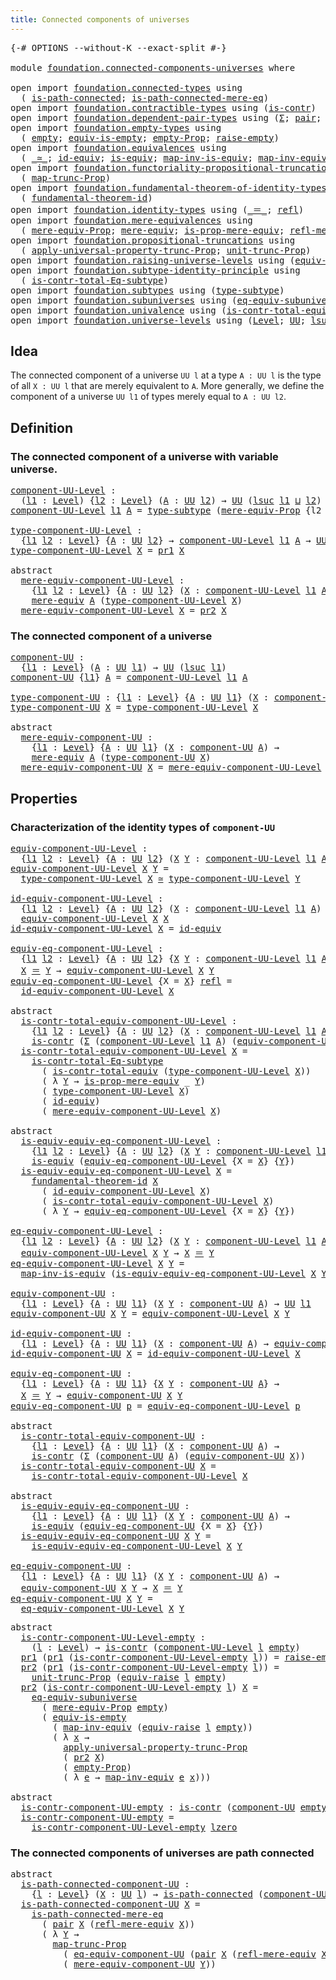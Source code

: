 ```yaml
---
title: Connected components of universes
---
```


<pre class="Agda"><a id="59" class="Symbol">{-#</a> <a id="63" class="Keyword">OPTIONS</a> <a id="71" class="Pragma">--without-K</a> <a id="83" class="Pragma">--exact-split</a> <a id="97" class="Symbol">#-}</a>

<a id="102" class="Keyword">module</a> <a id="109" href="foundation.connected-components-universes.html" class="Module">foundation.connected-components-universes</a> <a id="151" class="Keyword">where</a>

<a id="158" class="Keyword">open</a> <a id="163" class="Keyword">import</a> <a id="170" href="foundation.connected-types.html" class="Module">foundation.connected-types</a> <a id="197" class="Keyword">using</a>
  <a id="205" class="Symbol">(</a> <a id="207" href="foundation.connected-types.html#1697" class="Function">is-path-connected</a><a id="224" class="Symbol">;</a> <a id="226" href="foundation.connected-types.html#2303" class="Function">is-path-connected-mere-eq</a><a id="251" class="Symbol">)</a>
<a id="253" class="Keyword">open</a> <a id="258" class="Keyword">import</a> <a id="265" href="foundation.contractible-types.html" class="Module">foundation.contractible-types</a> <a id="295" class="Keyword">using</a> <a id="301" class="Symbol">(</a><a id="302" href="foundation-core.contractible-types.html#1006" class="Function">is-contr</a><a id="310" class="Symbol">)</a>
<a id="312" class="Keyword">open</a> <a id="317" class="Keyword">import</a> <a id="324" href="foundation.dependent-pair-types.html" class="Module">foundation.dependent-pair-types</a> <a id="356" class="Keyword">using</a> <a id="362" class="Symbol">(</a><a id="363" href="foundation-core.dependent-pair-types.html#515" class="Record">Σ</a><a id="364" class="Symbol">;</a> <a id="366" href="foundation-core.dependent-pair-types.html#588" class="InductiveConstructor">pair</a><a id="370" class="Symbol">;</a> <a id="372" href="foundation-core.dependent-pair-types.html#605" class="Field">pr1</a><a id="375" class="Symbol">;</a> <a id="377" href="foundation-core.dependent-pair-types.html#617" class="Field">pr2</a><a id="380" class="Symbol">)</a>
<a id="382" class="Keyword">open</a> <a id="387" class="Keyword">import</a> <a id="394" href="foundation.empty-types.html" class="Module">foundation.empty-types</a> <a id="417" class="Keyword">using</a>
  <a id="425" class="Symbol">(</a> <a id="427" href="foundation-core.empty-types.html#1057" class="Datatype">empty</a><a id="432" class="Symbol">;</a> <a id="434" href="foundation-core.empty-types.html#2113" class="Function">equiv-is-empty</a><a id="448" class="Symbol">;</a> <a id="450" href="foundation-core.empty-types.html#2427" class="Function">empty-Prop</a><a id="460" class="Symbol">;</a> <a id="462" href="foundation.empty-types.html#1462" class="Function">raise-empty</a><a id="473" class="Symbol">)</a>
<a id="475" class="Keyword">open</a> <a id="480" class="Keyword">import</a> <a id="487" href="foundation.equivalences.html" class="Module">foundation.equivalences</a> <a id="511" class="Keyword">using</a>
  <a id="519" class="Symbol">(</a> <a id="521" href="foundation-core.equivalences.html#1621" class="Function Operator">_≃_</a><a id="524" class="Symbol">;</a> <a id="526" href="foundation-core.equivalences.html#2494" class="Function">id-equiv</a><a id="534" class="Symbol">;</a> <a id="536" href="foundation-core.equivalences.html#1556" class="Function">is-equiv</a><a id="544" class="Symbol">;</a> <a id="546" href="foundation-core.equivalences.html#4187" class="Function">map-inv-is-equiv</a><a id="562" class="Symbol">;</a> <a id="564" href="foundation-core.equivalences.html#5036" class="Function">map-inv-equiv</a><a id="577" class="Symbol">)</a>
<a id="579" class="Keyword">open</a> <a id="584" class="Keyword">import</a> <a id="591" href="foundation.functoriality-propositional-truncation.html" class="Module">foundation.functoriality-propositional-truncation</a> <a id="641" class="Keyword">using</a>
  <a id="649" class="Symbol">(</a> <a id="651" href="foundation.functoriality-propositional-truncation.html#1456" class="Function">map-trunc-Prop</a><a id="665" class="Symbol">)</a>
<a id="667" class="Keyword">open</a> <a id="672" class="Keyword">import</a> <a id="679" href="foundation.fundamental-theorem-of-identity-types.html" class="Module">foundation.fundamental-theorem-of-identity-types</a> <a id="728" class="Keyword">using</a>
  <a id="736" class="Symbol">(</a> <a id="738" href="foundation-core.fundamental-theorem-of-identity-types.html#1904" class="Function">fundamental-theorem-id</a><a id="760" class="Symbol">)</a>
<a id="762" class="Keyword">open</a> <a id="767" class="Keyword">import</a> <a id="774" href="foundation.identity-types.html" class="Module">foundation.identity-types</a> <a id="800" class="Keyword">using</a> <a id="806" class="Symbol">(</a><a id="807" href="foundation-core.identity-types.html#1865" class="Function Operator">_＝_</a><a id="810" class="Symbol">;</a> <a id="812" href="foundation-core.identity-types.html#1820" class="InductiveConstructor">refl</a><a id="816" class="Symbol">)</a>
<a id="818" class="Keyword">open</a> <a id="823" class="Keyword">import</a> <a id="830" href="foundation.mere-equivalences.html" class="Module">foundation.mere-equivalences</a> <a id="859" class="Keyword">using</a>
  <a id="867" class="Symbol">(</a> <a id="869" href="foundation.mere-equivalences.html#1301" class="Function">mere-equiv-Prop</a><a id="884" class="Symbol">;</a> <a id="886" href="foundation.mere-equivalences.html#1415" class="Function">mere-equiv</a><a id="896" class="Symbol">;</a> <a id="898" href="foundation.mere-equivalences.html#1538" class="Function">is-prop-mere-equiv</a><a id="916" class="Symbol">;</a> <a id="918" href="foundation.mere-equivalences.html#1771" class="Function">refl-mere-equiv</a><a id="933" class="Symbol">)</a>
<a id="935" class="Keyword">open</a> <a id="940" class="Keyword">import</a> <a id="947" href="foundation.propositional-truncations.html" class="Module">foundation.propositional-truncations</a> <a id="984" class="Keyword">using</a>
  <a id="992" class="Symbol">(</a> <a id="994" href="foundation.propositional-truncations.html#5611" class="Function">apply-universal-property-trunc-Prop</a><a id="1029" class="Symbol">;</a> <a id="1031" href="foundation.propositional-truncations.html#2132" class="Function">unit-trunc-Prop</a><a id="1046" class="Symbol">)</a>
<a id="1048" class="Keyword">open</a> <a id="1053" class="Keyword">import</a> <a id="1060" href="foundation.raising-universe-levels.html" class="Module">foundation.raising-universe-levels</a> <a id="1095" class="Keyword">using</a> <a id="1101" class="Symbol">(</a><a id="1102" href="foundation.raising-universe-levels.html#1550" class="Function">equiv-raise</a><a id="1113" class="Symbol">)</a>
<a id="1115" class="Keyword">open</a> <a id="1120" class="Keyword">import</a> <a id="1127" href="foundation.subtype-identity-principle.html" class="Module">foundation.subtype-identity-principle</a> <a id="1165" class="Keyword">using</a>
  <a id="1173" class="Symbol">(</a> <a id="1175" href="foundation-core.subtype-identity-principle.html#1586" class="Function">is-contr-total-Eq-subtype</a><a id="1200" class="Symbol">)</a>
<a id="1202" class="Keyword">open</a> <a id="1207" class="Keyword">import</a> <a id="1214" href="foundation.subtypes.html" class="Module">foundation.subtypes</a> <a id="1234" class="Keyword">using</a> <a id="1240" class="Symbol">(</a><a id="1241" href="foundation-core.subtypes.html#2555" class="Function">type-subtype</a><a id="1253" class="Symbol">)</a>
<a id="1255" class="Keyword">open</a> <a id="1260" class="Keyword">import</a> <a id="1267" href="foundation.subuniverses.html" class="Module">foundation.subuniverses</a> <a id="1291" class="Keyword">using</a> <a id="1297" class="Symbol">(</a><a id="1298" href="foundation.subuniverses.html#3975" class="Function">eq-equiv-subuniverse</a><a id="1318" class="Symbol">)</a>
<a id="1320" class="Keyword">open</a> <a id="1325" class="Keyword">import</a> <a id="1332" href="foundation.univalence.html" class="Module">foundation.univalence</a> <a id="1354" class="Keyword">using</a> <a id="1360" class="Symbol">(</a><a id="1361" href="foundation-core.univalence.html#2403" class="Function">is-contr-total-equiv</a><a id="1381" class="Symbol">)</a>
<a id="1383" class="Keyword">open</a> <a id="1388" class="Keyword">import</a> <a id="1395" href="foundation.universe-levels.html" class="Module">foundation.universe-levels</a> <a id="1422" class="Keyword">using</a> <a id="1428" class="Symbol">(</a><a id="1429" href="Agda.Primitive.html#597" class="Postulate">Level</a><a id="1434" class="Symbol">;</a> <a id="1436" href="foundation-core.universe-levels.html#235" class="Primitive">UU</a><a id="1438" class="Symbol">;</a> <a id="1440" href="Agda.Primitive.html#780" class="Primitive">lsuc</a><a id="1444" class="Symbol">;</a> <a id="1446" href="Agda.Primitive.html#810" class="Primitive Operator">_⊔_</a><a id="1449" class="Symbol">;</a> <a id="1451" href="Agda.Primitive.html#764" class="Primitive">lzero</a><a id="1456" class="Symbol">)</a>
</pre>
## Idea

The connected component of a universe `UU l` at a type `A : UU l` is the type of all `X : UU l` that are merely equivalent to `A`. More generally, we define the component of a universe `UU l1` of types merely equal to `A : UU l2`.

## Definition

### The connected component of a universe with variable universe.

<pre class="Agda"><a id="component-UU-Level"></a><a id="1794" href="foundation.connected-components-universes.html#1794" class="Function">component-UU-Level</a> <a id="1813" class="Symbol">:</a>
  <a id="1817" class="Symbol">(</a><a id="1818" href="foundation.connected-components-universes.html#1818" class="Bound">l1</a> <a id="1821" class="Symbol">:</a> <a id="1823" href="Agda.Primitive.html#597" class="Postulate">Level</a><a id="1828" class="Symbol">)</a> <a id="1830" class="Symbol">{</a><a id="1831" href="foundation.connected-components-universes.html#1831" class="Bound">l2</a> <a id="1834" class="Symbol">:</a> <a id="1836" href="Agda.Primitive.html#597" class="Postulate">Level</a><a id="1841" class="Symbol">}</a> <a id="1843" class="Symbol">(</a><a id="1844" href="foundation.connected-components-universes.html#1844" class="Bound">A</a> <a id="1846" class="Symbol">:</a> <a id="1848" href="foundation-core.universe-levels.html#235" class="Primitive">UU</a> <a id="1851" href="foundation.connected-components-universes.html#1831" class="Bound">l2</a><a id="1853" class="Symbol">)</a> <a id="1855" class="Symbol">→</a> <a id="1857" href="foundation-core.universe-levels.html#235" class="Primitive">UU</a> <a id="1860" class="Symbol">(</a><a id="1861" href="Agda.Primitive.html#780" class="Primitive">lsuc</a> <a id="1866" href="foundation.connected-components-universes.html#1818" class="Bound">l1</a> <a id="1869" href="Agda.Primitive.html#810" class="Primitive Operator">⊔</a> <a id="1871" href="foundation.connected-components-universes.html#1831" class="Bound">l2</a><a id="1873" class="Symbol">)</a>
<a id="1875" href="foundation.connected-components-universes.html#1794" class="Function">component-UU-Level</a> <a id="1894" href="foundation.connected-components-universes.html#1894" class="Bound">l1</a> <a id="1897" href="foundation.connected-components-universes.html#1897" class="Bound">A</a> <a id="1899" class="Symbol">=</a> <a id="1901" href="foundation-core.subtypes.html#2555" class="Function">type-subtype</a> <a id="1914" class="Symbol">(</a><a id="1915" href="foundation.mere-equivalences.html#1301" class="Function">mere-equiv-Prop</a> <a id="1931" class="Symbol">{</a><a id="1932" class="Argument">l2</a> <a id="1935" class="Symbol">=</a> <a id="1937" href="foundation.connected-components-universes.html#1894" class="Bound">l1</a><a id="1939" class="Symbol">}</a> <a id="1941" href="foundation.connected-components-universes.html#1897" class="Bound">A</a><a id="1942" class="Symbol">)</a>

<a id="type-component-UU-Level"></a><a id="1945" href="foundation.connected-components-universes.html#1945" class="Function">type-component-UU-Level</a> <a id="1969" class="Symbol">:</a>
  <a id="1973" class="Symbol">{</a><a id="1974" href="foundation.connected-components-universes.html#1974" class="Bound">l1</a> <a id="1977" href="foundation.connected-components-universes.html#1977" class="Bound">l2</a> <a id="1980" class="Symbol">:</a> <a id="1982" href="Agda.Primitive.html#597" class="Postulate">Level</a><a id="1987" class="Symbol">}</a> <a id="1989" class="Symbol">{</a><a id="1990" href="foundation.connected-components-universes.html#1990" class="Bound">A</a> <a id="1992" class="Symbol">:</a> <a id="1994" href="foundation-core.universe-levels.html#235" class="Primitive">UU</a> <a id="1997" href="foundation.connected-components-universes.html#1977" class="Bound">l2</a><a id="1999" class="Symbol">}</a> <a id="2001" class="Symbol">→</a> <a id="2003" href="foundation.connected-components-universes.html#1794" class="Function">component-UU-Level</a> <a id="2022" href="foundation.connected-components-universes.html#1974" class="Bound">l1</a> <a id="2025" href="foundation.connected-components-universes.html#1990" class="Bound">A</a> <a id="2027" class="Symbol">→</a> <a id="2029" href="foundation-core.universe-levels.html#235" class="Primitive">UU</a> <a id="2032" href="foundation.connected-components-universes.html#1974" class="Bound">l1</a>
<a id="2035" href="foundation.connected-components-universes.html#1945" class="Function">type-component-UU-Level</a> <a id="2059" href="foundation.connected-components-universes.html#2059" class="Bound">X</a> <a id="2061" class="Symbol">=</a> <a id="2063" href="foundation-core.dependent-pair-types.html#605" class="Field">pr1</a> <a id="2067" href="foundation.connected-components-universes.html#2059" class="Bound">X</a>

<a id="2070" class="Keyword">abstract</a>
  <a id="mere-equiv-component-UU-Level"></a><a id="2081" href="foundation.connected-components-universes.html#2081" class="Function">mere-equiv-component-UU-Level</a> <a id="2111" class="Symbol">:</a>
    <a id="2117" class="Symbol">{</a><a id="2118" href="foundation.connected-components-universes.html#2118" class="Bound">l1</a> <a id="2121" href="foundation.connected-components-universes.html#2121" class="Bound">l2</a> <a id="2124" class="Symbol">:</a> <a id="2126" href="Agda.Primitive.html#597" class="Postulate">Level</a><a id="2131" class="Symbol">}</a> <a id="2133" class="Symbol">{</a><a id="2134" href="foundation.connected-components-universes.html#2134" class="Bound">A</a> <a id="2136" class="Symbol">:</a> <a id="2138" href="foundation-core.universe-levels.html#235" class="Primitive">UU</a> <a id="2141" href="foundation.connected-components-universes.html#2121" class="Bound">l2</a><a id="2143" class="Symbol">}</a> <a id="2145" class="Symbol">(</a><a id="2146" href="foundation.connected-components-universes.html#2146" class="Bound">X</a> <a id="2148" class="Symbol">:</a> <a id="2150" href="foundation.connected-components-universes.html#1794" class="Function">component-UU-Level</a> <a id="2169" href="foundation.connected-components-universes.html#2118" class="Bound">l1</a> <a id="2172" href="foundation.connected-components-universes.html#2134" class="Bound">A</a><a id="2173" class="Symbol">)</a> <a id="2175" class="Symbol">→</a>
    <a id="2181" href="foundation.mere-equivalences.html#1415" class="Function">mere-equiv</a> <a id="2192" href="foundation.connected-components-universes.html#2134" class="Bound">A</a> <a id="2194" class="Symbol">(</a><a id="2195" href="foundation.connected-components-universes.html#1945" class="Function">type-component-UU-Level</a> <a id="2219" href="foundation.connected-components-universes.html#2146" class="Bound">X</a><a id="2220" class="Symbol">)</a>
  <a id="2224" href="foundation.connected-components-universes.html#2081" class="Function">mere-equiv-component-UU-Level</a> <a id="2254" href="foundation.connected-components-universes.html#2254" class="Bound">X</a> <a id="2256" class="Symbol">=</a> <a id="2258" href="foundation-core.dependent-pair-types.html#617" class="Field">pr2</a> <a id="2262" href="foundation.connected-components-universes.html#2254" class="Bound">X</a>
</pre>
### The connected component of a universe

<pre class="Agda"><a id="component-UU"></a><a id="2320" href="foundation.connected-components-universes.html#2320" class="Function">component-UU</a> <a id="2333" class="Symbol">:</a>
  <a id="2337" class="Symbol">{</a><a id="2338" href="foundation.connected-components-universes.html#2338" class="Bound">l1</a> <a id="2341" class="Symbol">:</a> <a id="2343" href="Agda.Primitive.html#597" class="Postulate">Level</a><a id="2348" class="Symbol">}</a> <a id="2350" class="Symbol">(</a><a id="2351" href="foundation.connected-components-universes.html#2351" class="Bound">A</a> <a id="2353" class="Symbol">:</a> <a id="2355" href="foundation-core.universe-levels.html#235" class="Primitive">UU</a> <a id="2358" href="foundation.connected-components-universes.html#2338" class="Bound">l1</a><a id="2360" class="Symbol">)</a> <a id="2362" class="Symbol">→</a> <a id="2364" href="foundation-core.universe-levels.html#235" class="Primitive">UU</a> <a id="2367" class="Symbol">(</a><a id="2368" href="Agda.Primitive.html#780" class="Primitive">lsuc</a> <a id="2373" href="foundation.connected-components-universes.html#2338" class="Bound">l1</a><a id="2375" class="Symbol">)</a>
<a id="2377" href="foundation.connected-components-universes.html#2320" class="Function">component-UU</a> <a id="2390" class="Symbol">{</a><a id="2391" href="foundation.connected-components-universes.html#2391" class="Bound">l1</a><a id="2393" class="Symbol">}</a> <a id="2395" href="foundation.connected-components-universes.html#2395" class="Bound">A</a> <a id="2397" class="Symbol">=</a> <a id="2399" href="foundation.connected-components-universes.html#1794" class="Function">component-UU-Level</a> <a id="2418" href="foundation.connected-components-universes.html#2391" class="Bound">l1</a> <a id="2421" href="foundation.connected-components-universes.html#2395" class="Bound">A</a>

<a id="type-component-UU"></a><a id="2424" href="foundation.connected-components-universes.html#2424" class="Function">type-component-UU</a> <a id="2442" class="Symbol">:</a> <a id="2444" class="Symbol">{</a><a id="2445" href="foundation.connected-components-universes.html#2445" class="Bound">l1</a> <a id="2448" class="Symbol">:</a> <a id="2450" href="Agda.Primitive.html#597" class="Postulate">Level</a><a id="2455" class="Symbol">}</a> <a id="2457" class="Symbol">{</a><a id="2458" href="foundation.connected-components-universes.html#2458" class="Bound">A</a> <a id="2460" class="Symbol">:</a> <a id="2462" href="foundation-core.universe-levels.html#235" class="Primitive">UU</a> <a id="2465" href="foundation.connected-components-universes.html#2445" class="Bound">l1</a><a id="2467" class="Symbol">}</a> <a id="2469" class="Symbol">(</a><a id="2470" href="foundation.connected-components-universes.html#2470" class="Bound">X</a> <a id="2472" class="Symbol">:</a> <a id="2474" href="foundation.connected-components-universes.html#2320" class="Function">component-UU</a> <a id="2487" href="foundation.connected-components-universes.html#2458" class="Bound">A</a><a id="2488" class="Symbol">)</a> <a id="2490" class="Symbol">→</a> <a id="2492" href="foundation-core.universe-levels.html#235" class="Primitive">UU</a> <a id="2495" href="foundation.connected-components-universes.html#2445" class="Bound">l1</a>
<a id="2498" href="foundation.connected-components-universes.html#2424" class="Function">type-component-UU</a> <a id="2516" href="foundation.connected-components-universes.html#2516" class="Bound">X</a> <a id="2518" class="Symbol">=</a> <a id="2520" href="foundation.connected-components-universes.html#1945" class="Function">type-component-UU-Level</a> <a id="2544" href="foundation.connected-components-universes.html#2516" class="Bound">X</a>

<a id="2547" class="Keyword">abstract</a>
  <a id="mere-equiv-component-UU"></a><a id="2558" href="foundation.connected-components-universes.html#2558" class="Function">mere-equiv-component-UU</a> <a id="2582" class="Symbol">:</a>
    <a id="2588" class="Symbol">{</a><a id="2589" href="foundation.connected-components-universes.html#2589" class="Bound">l1</a> <a id="2592" class="Symbol">:</a> <a id="2594" href="Agda.Primitive.html#597" class="Postulate">Level</a><a id="2599" class="Symbol">}</a> <a id="2601" class="Symbol">{</a><a id="2602" href="foundation.connected-components-universes.html#2602" class="Bound">A</a> <a id="2604" class="Symbol">:</a> <a id="2606" href="foundation-core.universe-levels.html#235" class="Primitive">UU</a> <a id="2609" href="foundation.connected-components-universes.html#2589" class="Bound">l1</a><a id="2611" class="Symbol">}</a> <a id="2613" class="Symbol">(</a><a id="2614" href="foundation.connected-components-universes.html#2614" class="Bound">X</a> <a id="2616" class="Symbol">:</a> <a id="2618" href="foundation.connected-components-universes.html#2320" class="Function">component-UU</a> <a id="2631" href="foundation.connected-components-universes.html#2602" class="Bound">A</a><a id="2632" class="Symbol">)</a> <a id="2634" class="Symbol">→</a>
    <a id="2640" href="foundation.mere-equivalences.html#1415" class="Function">mere-equiv</a> <a id="2651" href="foundation.connected-components-universes.html#2602" class="Bound">A</a> <a id="2653" class="Symbol">(</a><a id="2654" href="foundation.connected-components-universes.html#2424" class="Function">type-component-UU</a> <a id="2672" href="foundation.connected-components-universes.html#2614" class="Bound">X</a><a id="2673" class="Symbol">)</a>
  <a id="2677" href="foundation.connected-components-universes.html#2558" class="Function">mere-equiv-component-UU</a> <a id="2701" href="foundation.connected-components-universes.html#2701" class="Bound">X</a> <a id="2703" class="Symbol">=</a> <a id="2705" href="foundation.connected-components-universes.html#2081" class="Function">mere-equiv-component-UU-Level</a> <a id="2735" href="foundation.connected-components-universes.html#2701" class="Bound">X</a>
</pre>
## Properties

### Characterization of the identity types of `component-UU`

<pre class="Agda"><a id="equiv-component-UU-Level"></a><a id="2827" href="foundation.connected-components-universes.html#2827" class="Function">equiv-component-UU-Level</a> <a id="2852" class="Symbol">:</a>
  <a id="2856" class="Symbol">{</a><a id="2857" href="foundation.connected-components-universes.html#2857" class="Bound">l1</a> <a id="2860" href="foundation.connected-components-universes.html#2860" class="Bound">l2</a> <a id="2863" class="Symbol">:</a> <a id="2865" href="Agda.Primitive.html#597" class="Postulate">Level</a><a id="2870" class="Symbol">}</a> <a id="2872" class="Symbol">{</a><a id="2873" href="foundation.connected-components-universes.html#2873" class="Bound">A</a> <a id="2875" class="Symbol">:</a> <a id="2877" href="foundation-core.universe-levels.html#235" class="Primitive">UU</a> <a id="2880" href="foundation.connected-components-universes.html#2860" class="Bound">l2</a><a id="2882" class="Symbol">}</a> <a id="2884" class="Symbol">(</a><a id="2885" href="foundation.connected-components-universes.html#2885" class="Bound">X</a> <a id="2887" href="foundation.connected-components-universes.html#2887" class="Bound">Y</a> <a id="2889" class="Symbol">:</a> <a id="2891" href="foundation.connected-components-universes.html#1794" class="Function">component-UU-Level</a> <a id="2910" href="foundation.connected-components-universes.html#2857" class="Bound">l1</a> <a id="2913" href="foundation.connected-components-universes.html#2873" class="Bound">A</a><a id="2914" class="Symbol">)</a> <a id="2916" class="Symbol">→</a> <a id="2918" href="foundation-core.universe-levels.html#235" class="Primitive">UU</a> <a id="2921" href="foundation.connected-components-universes.html#2857" class="Bound">l1</a>
<a id="2924" href="foundation.connected-components-universes.html#2827" class="Function">equiv-component-UU-Level</a> <a id="2949" href="foundation.connected-components-universes.html#2949" class="Bound">X</a> <a id="2951" href="foundation.connected-components-universes.html#2951" class="Bound">Y</a> <a id="2953" class="Symbol">=</a>
  <a id="2957" href="foundation.connected-components-universes.html#1945" class="Function">type-component-UU-Level</a> <a id="2981" href="foundation.connected-components-universes.html#2949" class="Bound">X</a> <a id="2983" href="foundation-core.equivalences.html#1621" class="Function Operator">≃</a> <a id="2985" href="foundation.connected-components-universes.html#1945" class="Function">type-component-UU-Level</a> <a id="3009" href="foundation.connected-components-universes.html#2951" class="Bound">Y</a>

<a id="id-equiv-component-UU-Level"></a><a id="3012" href="foundation.connected-components-universes.html#3012" class="Function">id-equiv-component-UU-Level</a> <a id="3040" class="Symbol">:</a>
  <a id="3044" class="Symbol">{</a><a id="3045" href="foundation.connected-components-universes.html#3045" class="Bound">l1</a> <a id="3048" href="foundation.connected-components-universes.html#3048" class="Bound">l2</a> <a id="3051" class="Symbol">:</a> <a id="3053" href="Agda.Primitive.html#597" class="Postulate">Level</a><a id="3058" class="Symbol">}</a> <a id="3060" class="Symbol">{</a><a id="3061" href="foundation.connected-components-universes.html#3061" class="Bound">A</a> <a id="3063" class="Symbol">:</a> <a id="3065" href="foundation-core.universe-levels.html#235" class="Primitive">UU</a> <a id="3068" href="foundation.connected-components-universes.html#3048" class="Bound">l2</a><a id="3070" class="Symbol">}</a> <a id="3072" class="Symbol">(</a><a id="3073" href="foundation.connected-components-universes.html#3073" class="Bound">X</a> <a id="3075" class="Symbol">:</a> <a id="3077" href="foundation.connected-components-universes.html#1794" class="Function">component-UU-Level</a> <a id="3096" href="foundation.connected-components-universes.html#3045" class="Bound">l1</a> <a id="3099" href="foundation.connected-components-universes.html#3061" class="Bound">A</a><a id="3100" class="Symbol">)</a> <a id="3102" class="Symbol">→</a>
  <a id="3106" href="foundation.connected-components-universes.html#2827" class="Function">equiv-component-UU-Level</a> <a id="3131" href="foundation.connected-components-universes.html#3073" class="Bound">X</a> <a id="3133" href="foundation.connected-components-universes.html#3073" class="Bound">X</a>
<a id="3135" href="foundation.connected-components-universes.html#3012" class="Function">id-equiv-component-UU-Level</a> <a id="3163" href="foundation.connected-components-universes.html#3163" class="Bound">X</a> <a id="3165" class="Symbol">=</a> <a id="3167" href="foundation-core.equivalences.html#2494" class="Function">id-equiv</a>

<a id="equiv-eq-component-UU-Level"></a><a id="3177" href="foundation.connected-components-universes.html#3177" class="Function">equiv-eq-component-UU-Level</a> <a id="3205" class="Symbol">:</a>
  <a id="3209" class="Symbol">{</a><a id="3210" href="foundation.connected-components-universes.html#3210" class="Bound">l1</a> <a id="3213" href="foundation.connected-components-universes.html#3213" class="Bound">l2</a> <a id="3216" class="Symbol">:</a> <a id="3218" href="Agda.Primitive.html#597" class="Postulate">Level</a><a id="3223" class="Symbol">}</a> <a id="3225" class="Symbol">{</a><a id="3226" href="foundation.connected-components-universes.html#3226" class="Bound">A</a> <a id="3228" class="Symbol">:</a> <a id="3230" href="foundation-core.universe-levels.html#235" class="Primitive">UU</a> <a id="3233" href="foundation.connected-components-universes.html#3213" class="Bound">l2</a><a id="3235" class="Symbol">}</a> <a id="3237" class="Symbol">{</a><a id="3238" href="foundation.connected-components-universes.html#3238" class="Bound">X</a> <a id="3240" href="foundation.connected-components-universes.html#3240" class="Bound">Y</a> <a id="3242" class="Symbol">:</a> <a id="3244" href="foundation.connected-components-universes.html#1794" class="Function">component-UU-Level</a> <a id="3263" href="foundation.connected-components-universes.html#3210" class="Bound">l1</a> <a id="3266" href="foundation.connected-components-universes.html#3226" class="Bound">A</a><a id="3267" class="Symbol">}</a> <a id="3269" class="Symbol">→</a>
  <a id="3273" href="foundation.connected-components-universes.html#3238" class="Bound">X</a> <a id="3275" href="foundation-core.identity-types.html#1865" class="Function Operator">＝</a> <a id="3277" href="foundation.connected-components-universes.html#3240" class="Bound">Y</a> <a id="3279" class="Symbol">→</a> <a id="3281" href="foundation.connected-components-universes.html#2827" class="Function">equiv-component-UU-Level</a> <a id="3306" href="foundation.connected-components-universes.html#3238" class="Bound">X</a> <a id="3308" href="foundation.connected-components-universes.html#3240" class="Bound">Y</a>
<a id="3310" href="foundation.connected-components-universes.html#3177" class="Function">equiv-eq-component-UU-Level</a> <a id="3338" class="Symbol">{</a><a id="3339" class="Argument">X</a> <a id="3341" class="Symbol">=</a> <a id="3343" href="foundation.connected-components-universes.html#3343" class="Bound">X</a><a id="3344" class="Symbol">}</a> <a id="3346" href="foundation-core.identity-types.html#1820" class="InductiveConstructor">refl</a> <a id="3351" class="Symbol">=</a>
  <a id="3355" href="foundation.connected-components-universes.html#3012" class="Function">id-equiv-component-UU-Level</a> <a id="3383" href="foundation.connected-components-universes.html#3343" class="Bound">X</a>

<a id="3386" class="Keyword">abstract</a>
  <a id="is-contr-total-equiv-component-UU-Level"></a><a id="3397" href="foundation.connected-components-universes.html#3397" class="Function">is-contr-total-equiv-component-UU-Level</a> <a id="3437" class="Symbol">:</a>
    <a id="3443" class="Symbol">{</a><a id="3444" href="foundation.connected-components-universes.html#3444" class="Bound">l1</a> <a id="3447" href="foundation.connected-components-universes.html#3447" class="Bound">l2</a> <a id="3450" class="Symbol">:</a> <a id="3452" href="Agda.Primitive.html#597" class="Postulate">Level</a><a id="3457" class="Symbol">}</a> <a id="3459" class="Symbol">{</a><a id="3460" href="foundation.connected-components-universes.html#3460" class="Bound">A</a> <a id="3462" class="Symbol">:</a> <a id="3464" href="foundation-core.universe-levels.html#235" class="Primitive">UU</a> <a id="3467" href="foundation.connected-components-universes.html#3447" class="Bound">l2</a><a id="3469" class="Symbol">}</a> <a id="3471" class="Symbol">(</a><a id="3472" href="foundation.connected-components-universes.html#3472" class="Bound">X</a> <a id="3474" class="Symbol">:</a> <a id="3476" href="foundation.connected-components-universes.html#1794" class="Function">component-UU-Level</a> <a id="3495" href="foundation.connected-components-universes.html#3444" class="Bound">l1</a> <a id="3498" href="foundation.connected-components-universes.html#3460" class="Bound">A</a><a id="3499" class="Symbol">)</a> <a id="3501" class="Symbol">→</a>
    <a id="3507" href="foundation-core.contractible-types.html#1006" class="Function">is-contr</a> <a id="3516" class="Symbol">(</a><a id="3517" href="foundation-core.dependent-pair-types.html#515" class="Record">Σ</a> <a id="3519" class="Symbol">(</a><a id="3520" href="foundation.connected-components-universes.html#1794" class="Function">component-UU-Level</a> <a id="3539" href="foundation.connected-components-universes.html#3444" class="Bound">l1</a> <a id="3542" href="foundation.connected-components-universes.html#3460" class="Bound">A</a><a id="3543" class="Symbol">)</a> <a id="3545" class="Symbol">(</a><a id="3546" href="foundation.connected-components-universes.html#2827" class="Function">equiv-component-UU-Level</a> <a id="3571" href="foundation.connected-components-universes.html#3472" class="Bound">X</a><a id="3572" class="Symbol">))</a>
  <a id="3577" href="foundation.connected-components-universes.html#3397" class="Function">is-contr-total-equiv-component-UU-Level</a> <a id="3617" href="foundation.connected-components-universes.html#3617" class="Bound">X</a> <a id="3619" class="Symbol">=</a>
    <a id="3625" href="foundation-core.subtype-identity-principle.html#1586" class="Function">is-contr-total-Eq-subtype</a>
      <a id="3657" class="Symbol">(</a> <a id="3659" href="foundation-core.univalence.html#2403" class="Function">is-contr-total-equiv</a> <a id="3680" class="Symbol">(</a><a id="3681" href="foundation.connected-components-universes.html#1945" class="Function">type-component-UU-Level</a> <a id="3705" href="foundation.connected-components-universes.html#3617" class="Bound">X</a><a id="3706" class="Symbol">))</a>
      <a id="3715" class="Symbol">(</a> <a id="3717" class="Symbol">λ</a> <a id="3719" href="foundation.connected-components-universes.html#3719" class="Bound">Y</a> <a id="3721" class="Symbol">→</a> <a id="3723" href="foundation.mere-equivalences.html#1538" class="Function">is-prop-mere-equiv</a> <a id="3742" class="Symbol">_</a> <a id="3744" href="foundation.connected-components-universes.html#3719" class="Bound">Y</a><a id="3745" class="Symbol">)</a>
      <a id="3753" class="Symbol">(</a> <a id="3755" href="foundation.connected-components-universes.html#1945" class="Function">type-component-UU-Level</a> <a id="3779" href="foundation.connected-components-universes.html#3617" class="Bound">X</a><a id="3780" class="Symbol">)</a>
      <a id="3788" class="Symbol">(</a> <a id="3790" href="foundation-core.equivalences.html#2494" class="Function">id-equiv</a><a id="3798" class="Symbol">)</a>
      <a id="3806" class="Symbol">(</a> <a id="3808" href="foundation.connected-components-universes.html#2081" class="Function">mere-equiv-component-UU-Level</a> <a id="3838" href="foundation.connected-components-universes.html#3617" class="Bound">X</a><a id="3839" class="Symbol">)</a>

<a id="3842" class="Keyword">abstract</a>
  <a id="is-equiv-equiv-eq-component-UU-Level"></a><a id="3853" href="foundation.connected-components-universes.html#3853" class="Function">is-equiv-equiv-eq-component-UU-Level</a> <a id="3890" class="Symbol">:</a>
    <a id="3896" class="Symbol">{</a><a id="3897" href="foundation.connected-components-universes.html#3897" class="Bound">l1</a> <a id="3900" href="foundation.connected-components-universes.html#3900" class="Bound">l2</a> <a id="3903" class="Symbol">:</a> <a id="3905" href="Agda.Primitive.html#597" class="Postulate">Level</a><a id="3910" class="Symbol">}</a> <a id="3912" class="Symbol">{</a><a id="3913" href="foundation.connected-components-universes.html#3913" class="Bound">A</a> <a id="3915" class="Symbol">:</a> <a id="3917" href="foundation-core.universe-levels.html#235" class="Primitive">UU</a> <a id="3920" href="foundation.connected-components-universes.html#3900" class="Bound">l2</a><a id="3922" class="Symbol">}</a> <a id="3924" class="Symbol">(</a><a id="3925" href="foundation.connected-components-universes.html#3925" class="Bound">X</a> <a id="3927" href="foundation.connected-components-universes.html#3927" class="Bound">Y</a> <a id="3929" class="Symbol">:</a> <a id="3931" href="foundation.connected-components-universes.html#1794" class="Function">component-UU-Level</a> <a id="3950" href="foundation.connected-components-universes.html#3897" class="Bound">l1</a> <a id="3953" href="foundation.connected-components-universes.html#3913" class="Bound">A</a><a id="3954" class="Symbol">)</a> <a id="3956" class="Symbol">→</a>
    <a id="3962" href="foundation-core.equivalences.html#1556" class="Function">is-equiv</a> <a id="3971" class="Symbol">(</a><a id="3972" href="foundation.connected-components-universes.html#3177" class="Function">equiv-eq-component-UU-Level</a> <a id="4000" class="Symbol">{</a><a id="4001" class="Argument">X</a> <a id="4003" class="Symbol">=</a> <a id="4005" href="foundation.connected-components-universes.html#3925" class="Bound">X</a><a id="4006" class="Symbol">}</a> <a id="4008" class="Symbol">{</a><a id="4009" href="foundation.connected-components-universes.html#3927" class="Bound">Y</a><a id="4010" class="Symbol">})</a>
  <a id="4015" href="foundation.connected-components-universes.html#3853" class="Function">is-equiv-equiv-eq-component-UU-Level</a> <a id="4052" href="foundation.connected-components-universes.html#4052" class="Bound">X</a> <a id="4054" class="Symbol">=</a>
    <a id="4060" href="foundation-core.fundamental-theorem-of-identity-types.html#1904" class="Function">fundamental-theorem-id</a> <a id="4083" href="foundation.connected-components-universes.html#4052" class="Bound">X</a>
      <a id="4091" class="Symbol">(</a> <a id="4093" href="foundation.connected-components-universes.html#3012" class="Function">id-equiv-component-UU-Level</a> <a id="4121" href="foundation.connected-components-universes.html#4052" class="Bound">X</a><a id="4122" class="Symbol">)</a>
      <a id="4130" class="Symbol">(</a> <a id="4132" href="foundation.connected-components-universes.html#3397" class="Function">is-contr-total-equiv-component-UU-Level</a> <a id="4172" href="foundation.connected-components-universes.html#4052" class="Bound">X</a><a id="4173" class="Symbol">)</a>
      <a id="4181" class="Symbol">(</a> <a id="4183" class="Symbol">λ</a> <a id="4185" href="foundation.connected-components-universes.html#4185" class="Bound">Y</a> <a id="4187" class="Symbol">→</a> <a id="4189" href="foundation.connected-components-universes.html#3177" class="Function">equiv-eq-component-UU-Level</a> <a id="4217" class="Symbol">{</a><a id="4218" class="Argument">X</a> <a id="4220" class="Symbol">=</a> <a id="4222" href="foundation.connected-components-universes.html#4052" class="Bound">X</a><a id="4223" class="Symbol">}</a> <a id="4225" class="Symbol">{</a><a id="4226" href="foundation.connected-components-universes.html#4185" class="Bound">Y</a><a id="4227" class="Symbol">})</a>

<a id="eq-equiv-component-UU-Level"></a><a id="4231" href="foundation.connected-components-universes.html#4231" class="Function">eq-equiv-component-UU-Level</a> <a id="4259" class="Symbol">:</a>
  <a id="4263" class="Symbol">{</a><a id="4264" href="foundation.connected-components-universes.html#4264" class="Bound">l1</a> <a id="4267" href="foundation.connected-components-universes.html#4267" class="Bound">l2</a> <a id="4270" class="Symbol">:</a> <a id="4272" href="Agda.Primitive.html#597" class="Postulate">Level</a><a id="4277" class="Symbol">}</a> <a id="4279" class="Symbol">{</a><a id="4280" href="foundation.connected-components-universes.html#4280" class="Bound">A</a> <a id="4282" class="Symbol">:</a> <a id="4284" href="foundation-core.universe-levels.html#235" class="Primitive">UU</a> <a id="4287" href="foundation.connected-components-universes.html#4267" class="Bound">l2</a><a id="4289" class="Symbol">}</a> <a id="4291" class="Symbol">(</a><a id="4292" href="foundation.connected-components-universes.html#4292" class="Bound">X</a> <a id="4294" href="foundation.connected-components-universes.html#4294" class="Bound">Y</a> <a id="4296" class="Symbol">:</a> <a id="4298" href="foundation.connected-components-universes.html#1794" class="Function">component-UU-Level</a> <a id="4317" href="foundation.connected-components-universes.html#4264" class="Bound">l1</a> <a id="4320" href="foundation.connected-components-universes.html#4280" class="Bound">A</a><a id="4321" class="Symbol">)</a> <a id="4323" class="Symbol">→</a>
  <a id="4327" href="foundation.connected-components-universes.html#2827" class="Function">equiv-component-UU-Level</a> <a id="4352" href="foundation.connected-components-universes.html#4292" class="Bound">X</a> <a id="4354" href="foundation.connected-components-universes.html#4294" class="Bound">Y</a> <a id="4356" class="Symbol">→</a> <a id="4358" href="foundation.connected-components-universes.html#4292" class="Bound">X</a> <a id="4360" href="foundation-core.identity-types.html#1865" class="Function Operator">＝</a> <a id="4362" href="foundation.connected-components-universes.html#4294" class="Bound">Y</a>
<a id="4364" href="foundation.connected-components-universes.html#4231" class="Function">eq-equiv-component-UU-Level</a> <a id="4392" href="foundation.connected-components-universes.html#4392" class="Bound">X</a> <a id="4394" href="foundation.connected-components-universes.html#4394" class="Bound">Y</a> <a id="4396" class="Symbol">=</a>
  <a id="4400" href="foundation-core.equivalences.html#4187" class="Function">map-inv-is-equiv</a> <a id="4417" class="Symbol">(</a><a id="4418" href="foundation.connected-components-universes.html#3853" class="Function">is-equiv-equiv-eq-component-UU-Level</a> <a id="4455" href="foundation.connected-components-universes.html#4392" class="Bound">X</a> <a id="4457" href="foundation.connected-components-universes.html#4394" class="Bound">Y</a><a id="4458" class="Symbol">)</a>

<a id="equiv-component-UU"></a><a id="4461" href="foundation.connected-components-universes.html#4461" class="Function">equiv-component-UU</a> <a id="4480" class="Symbol">:</a>
  <a id="4484" class="Symbol">{</a><a id="4485" href="foundation.connected-components-universes.html#4485" class="Bound">l1</a> <a id="4488" class="Symbol">:</a> <a id="4490" href="Agda.Primitive.html#597" class="Postulate">Level</a><a id="4495" class="Symbol">}</a> <a id="4497" class="Symbol">{</a><a id="4498" href="foundation.connected-components-universes.html#4498" class="Bound">A</a> <a id="4500" class="Symbol">:</a> <a id="4502" href="foundation-core.universe-levels.html#235" class="Primitive">UU</a> <a id="4505" href="foundation.connected-components-universes.html#4485" class="Bound">l1</a><a id="4507" class="Symbol">}</a> <a id="4509" class="Symbol">(</a><a id="4510" href="foundation.connected-components-universes.html#4510" class="Bound">X</a> <a id="4512" href="foundation.connected-components-universes.html#4512" class="Bound">Y</a> <a id="4514" class="Symbol">:</a> <a id="4516" href="foundation.connected-components-universes.html#2320" class="Function">component-UU</a> <a id="4529" href="foundation.connected-components-universes.html#4498" class="Bound">A</a><a id="4530" class="Symbol">)</a> <a id="4532" class="Symbol">→</a> <a id="4534" href="foundation-core.universe-levels.html#235" class="Primitive">UU</a> <a id="4537" href="foundation.connected-components-universes.html#4485" class="Bound">l1</a>
<a id="4540" href="foundation.connected-components-universes.html#4461" class="Function">equiv-component-UU</a> <a id="4559" href="foundation.connected-components-universes.html#4559" class="Bound">X</a> <a id="4561" href="foundation.connected-components-universes.html#4561" class="Bound">Y</a> <a id="4563" class="Symbol">=</a> <a id="4565" href="foundation.connected-components-universes.html#2827" class="Function">equiv-component-UU-Level</a> <a id="4590" href="foundation.connected-components-universes.html#4559" class="Bound">X</a> <a id="4592" href="foundation.connected-components-universes.html#4561" class="Bound">Y</a>

<a id="id-equiv-component-UU"></a><a id="4595" href="foundation.connected-components-universes.html#4595" class="Function">id-equiv-component-UU</a> <a id="4617" class="Symbol">:</a>
  <a id="4621" class="Symbol">{</a><a id="4622" href="foundation.connected-components-universes.html#4622" class="Bound">l1</a> <a id="4625" class="Symbol">:</a> <a id="4627" href="Agda.Primitive.html#597" class="Postulate">Level</a><a id="4632" class="Symbol">}</a> <a id="4634" class="Symbol">{</a><a id="4635" href="foundation.connected-components-universes.html#4635" class="Bound">A</a> <a id="4637" class="Symbol">:</a> <a id="4639" href="foundation-core.universe-levels.html#235" class="Primitive">UU</a> <a id="4642" href="foundation.connected-components-universes.html#4622" class="Bound">l1</a><a id="4644" class="Symbol">}</a> <a id="4646" class="Symbol">(</a><a id="4647" href="foundation.connected-components-universes.html#4647" class="Bound">X</a> <a id="4649" class="Symbol">:</a> <a id="4651" href="foundation.connected-components-universes.html#2320" class="Function">component-UU</a> <a id="4664" href="foundation.connected-components-universes.html#4635" class="Bound">A</a><a id="4665" class="Symbol">)</a> <a id="4667" class="Symbol">→</a> <a id="4669" href="foundation.connected-components-universes.html#4461" class="Function">equiv-component-UU</a> <a id="4688" href="foundation.connected-components-universes.html#4647" class="Bound">X</a> <a id="4690" href="foundation.connected-components-universes.html#4647" class="Bound">X</a>
<a id="4692" href="foundation.connected-components-universes.html#4595" class="Function">id-equiv-component-UU</a> <a id="4714" href="foundation.connected-components-universes.html#4714" class="Bound">X</a> <a id="4716" class="Symbol">=</a> <a id="4718" href="foundation.connected-components-universes.html#3012" class="Function">id-equiv-component-UU-Level</a> <a id="4746" href="foundation.connected-components-universes.html#4714" class="Bound">X</a>

<a id="equiv-eq-component-UU"></a><a id="4749" href="foundation.connected-components-universes.html#4749" class="Function">equiv-eq-component-UU</a> <a id="4771" class="Symbol">:</a>
  <a id="4775" class="Symbol">{</a><a id="4776" href="foundation.connected-components-universes.html#4776" class="Bound">l1</a> <a id="4779" class="Symbol">:</a> <a id="4781" href="Agda.Primitive.html#597" class="Postulate">Level</a><a id="4786" class="Symbol">}</a> <a id="4788" class="Symbol">{</a><a id="4789" href="foundation.connected-components-universes.html#4789" class="Bound">A</a> <a id="4791" class="Symbol">:</a> <a id="4793" href="foundation-core.universe-levels.html#235" class="Primitive">UU</a> <a id="4796" href="foundation.connected-components-universes.html#4776" class="Bound">l1</a><a id="4798" class="Symbol">}</a> <a id="4800" class="Symbol">{</a><a id="4801" href="foundation.connected-components-universes.html#4801" class="Bound">X</a> <a id="4803" href="foundation.connected-components-universes.html#4803" class="Bound">Y</a> <a id="4805" class="Symbol">:</a> <a id="4807" href="foundation.connected-components-universes.html#2320" class="Function">component-UU</a> <a id="4820" href="foundation.connected-components-universes.html#4789" class="Bound">A</a><a id="4821" class="Symbol">}</a> <a id="4823" class="Symbol">→</a>
  <a id="4827" href="foundation.connected-components-universes.html#4801" class="Bound">X</a> <a id="4829" href="foundation-core.identity-types.html#1865" class="Function Operator">＝</a> <a id="4831" href="foundation.connected-components-universes.html#4803" class="Bound">Y</a> <a id="4833" class="Symbol">→</a> <a id="4835" href="foundation.connected-components-universes.html#4461" class="Function">equiv-component-UU</a> <a id="4854" href="foundation.connected-components-universes.html#4801" class="Bound">X</a> <a id="4856" href="foundation.connected-components-universes.html#4803" class="Bound">Y</a>
<a id="4858" href="foundation.connected-components-universes.html#4749" class="Function">equiv-eq-component-UU</a> <a id="4880" href="foundation.connected-components-universes.html#4880" class="Bound">p</a> <a id="4882" class="Symbol">=</a> <a id="4884" href="foundation.connected-components-universes.html#3177" class="Function">equiv-eq-component-UU-Level</a> <a id="4912" href="foundation.connected-components-universes.html#4880" class="Bound">p</a>

<a id="4915" class="Keyword">abstract</a>
  <a id="is-contr-total-equiv-component-UU"></a><a id="4926" href="foundation.connected-components-universes.html#4926" class="Function">is-contr-total-equiv-component-UU</a> <a id="4960" class="Symbol">:</a>
    <a id="4966" class="Symbol">{</a><a id="4967" href="foundation.connected-components-universes.html#4967" class="Bound">l1</a> <a id="4970" class="Symbol">:</a> <a id="4972" href="Agda.Primitive.html#597" class="Postulate">Level</a><a id="4977" class="Symbol">}</a> <a id="4979" class="Symbol">{</a><a id="4980" href="foundation.connected-components-universes.html#4980" class="Bound">A</a> <a id="4982" class="Symbol">:</a> <a id="4984" href="foundation-core.universe-levels.html#235" class="Primitive">UU</a> <a id="4987" href="foundation.connected-components-universes.html#4967" class="Bound">l1</a><a id="4989" class="Symbol">}</a> <a id="4991" class="Symbol">(</a><a id="4992" href="foundation.connected-components-universes.html#4992" class="Bound">X</a> <a id="4994" class="Symbol">:</a> <a id="4996" href="foundation.connected-components-universes.html#2320" class="Function">component-UU</a> <a id="5009" href="foundation.connected-components-universes.html#4980" class="Bound">A</a><a id="5010" class="Symbol">)</a> <a id="5012" class="Symbol">→</a>
    <a id="5018" href="foundation-core.contractible-types.html#1006" class="Function">is-contr</a> <a id="5027" class="Symbol">(</a><a id="5028" href="foundation-core.dependent-pair-types.html#515" class="Record">Σ</a> <a id="5030" class="Symbol">(</a><a id="5031" href="foundation.connected-components-universes.html#2320" class="Function">component-UU</a> <a id="5044" href="foundation.connected-components-universes.html#4980" class="Bound">A</a><a id="5045" class="Symbol">)</a> <a id="5047" class="Symbol">(</a><a id="5048" href="foundation.connected-components-universes.html#4461" class="Function">equiv-component-UU</a> <a id="5067" href="foundation.connected-components-universes.html#4992" class="Bound">X</a><a id="5068" class="Symbol">))</a>
  <a id="5073" href="foundation.connected-components-universes.html#4926" class="Function">is-contr-total-equiv-component-UU</a> <a id="5107" href="foundation.connected-components-universes.html#5107" class="Bound">X</a> <a id="5109" class="Symbol">=</a>
    <a id="5115" href="foundation.connected-components-universes.html#3397" class="Function">is-contr-total-equiv-component-UU-Level</a> <a id="5155" href="foundation.connected-components-universes.html#5107" class="Bound">X</a>

<a id="5158" class="Keyword">abstract</a>
  <a id="is-equiv-equiv-eq-component-UU"></a><a id="5169" href="foundation.connected-components-universes.html#5169" class="Function">is-equiv-equiv-eq-component-UU</a> <a id="5200" class="Symbol">:</a>
    <a id="5206" class="Symbol">{</a><a id="5207" href="foundation.connected-components-universes.html#5207" class="Bound">l1</a> <a id="5210" class="Symbol">:</a> <a id="5212" href="Agda.Primitive.html#597" class="Postulate">Level</a><a id="5217" class="Symbol">}</a> <a id="5219" class="Symbol">{</a><a id="5220" href="foundation.connected-components-universes.html#5220" class="Bound">A</a> <a id="5222" class="Symbol">:</a> <a id="5224" href="foundation-core.universe-levels.html#235" class="Primitive">UU</a> <a id="5227" href="foundation.connected-components-universes.html#5207" class="Bound">l1</a><a id="5229" class="Symbol">}</a> <a id="5231" class="Symbol">(</a><a id="5232" href="foundation.connected-components-universes.html#5232" class="Bound">X</a> <a id="5234" href="foundation.connected-components-universes.html#5234" class="Bound">Y</a> <a id="5236" class="Symbol">:</a> <a id="5238" href="foundation.connected-components-universes.html#2320" class="Function">component-UU</a> <a id="5251" href="foundation.connected-components-universes.html#5220" class="Bound">A</a><a id="5252" class="Symbol">)</a> <a id="5254" class="Symbol">→</a>
    <a id="5260" href="foundation-core.equivalences.html#1556" class="Function">is-equiv</a> <a id="5269" class="Symbol">(</a><a id="5270" href="foundation.connected-components-universes.html#4749" class="Function">equiv-eq-component-UU</a> <a id="5292" class="Symbol">{</a><a id="5293" class="Argument">X</a> <a id="5295" class="Symbol">=</a> <a id="5297" href="foundation.connected-components-universes.html#5232" class="Bound">X</a><a id="5298" class="Symbol">}</a> <a id="5300" class="Symbol">{</a><a id="5301" href="foundation.connected-components-universes.html#5234" class="Bound">Y</a><a id="5302" class="Symbol">})</a>
  <a id="5307" href="foundation.connected-components-universes.html#5169" class="Function">is-equiv-equiv-eq-component-UU</a> <a id="5338" href="foundation.connected-components-universes.html#5338" class="Bound">X</a> <a id="5340" href="foundation.connected-components-universes.html#5340" class="Bound">Y</a> <a id="5342" class="Symbol">=</a>
    <a id="5348" href="foundation.connected-components-universes.html#3853" class="Function">is-equiv-equiv-eq-component-UU-Level</a> <a id="5385" href="foundation.connected-components-universes.html#5338" class="Bound">X</a> <a id="5387" href="foundation.connected-components-universes.html#5340" class="Bound">Y</a>

<a id="eq-equiv-component-UU"></a><a id="5390" href="foundation.connected-components-universes.html#5390" class="Function">eq-equiv-component-UU</a> <a id="5412" class="Symbol">:</a>
  <a id="5416" class="Symbol">{</a><a id="5417" href="foundation.connected-components-universes.html#5417" class="Bound">l1</a> <a id="5420" class="Symbol">:</a> <a id="5422" href="Agda.Primitive.html#597" class="Postulate">Level</a><a id="5427" class="Symbol">}</a> <a id="5429" class="Symbol">{</a><a id="5430" href="foundation.connected-components-universes.html#5430" class="Bound">A</a> <a id="5432" class="Symbol">:</a> <a id="5434" href="foundation-core.universe-levels.html#235" class="Primitive">UU</a> <a id="5437" href="foundation.connected-components-universes.html#5417" class="Bound">l1</a><a id="5439" class="Symbol">}</a> <a id="5441" class="Symbol">(</a><a id="5442" href="foundation.connected-components-universes.html#5442" class="Bound">X</a> <a id="5444" href="foundation.connected-components-universes.html#5444" class="Bound">Y</a> <a id="5446" class="Symbol">:</a> <a id="5448" href="foundation.connected-components-universes.html#2320" class="Function">component-UU</a> <a id="5461" href="foundation.connected-components-universes.html#5430" class="Bound">A</a><a id="5462" class="Symbol">)</a> <a id="5464" class="Symbol">→</a>
  <a id="5468" href="foundation.connected-components-universes.html#4461" class="Function">equiv-component-UU</a> <a id="5487" href="foundation.connected-components-universes.html#5442" class="Bound">X</a> <a id="5489" href="foundation.connected-components-universes.html#5444" class="Bound">Y</a> <a id="5491" class="Symbol">→</a> <a id="5493" href="foundation.connected-components-universes.html#5442" class="Bound">X</a> <a id="5495" href="foundation-core.identity-types.html#1865" class="Function Operator">＝</a> <a id="5497" href="foundation.connected-components-universes.html#5444" class="Bound">Y</a>
<a id="5499" href="foundation.connected-components-universes.html#5390" class="Function">eq-equiv-component-UU</a> <a id="5521" href="foundation.connected-components-universes.html#5521" class="Bound">X</a> <a id="5523" href="foundation.connected-components-universes.html#5523" class="Bound">Y</a> <a id="5525" class="Symbol">=</a>
  <a id="5529" href="foundation.connected-components-universes.html#4231" class="Function">eq-equiv-component-UU-Level</a> <a id="5557" href="foundation.connected-components-universes.html#5521" class="Bound">X</a> <a id="5559" href="foundation.connected-components-universes.html#5523" class="Bound">Y</a>
</pre>
<pre class="Agda"><a id="5574" class="Keyword">abstract</a>
  <a id="is-contr-component-UU-Level-empty"></a><a id="5585" href="foundation.connected-components-universes.html#5585" class="Function">is-contr-component-UU-Level-empty</a> <a id="5619" class="Symbol">:</a>
    <a id="5625" class="Symbol">(</a><a id="5626" href="foundation.connected-components-universes.html#5626" class="Bound">l</a> <a id="5628" class="Symbol">:</a> <a id="5630" href="Agda.Primitive.html#597" class="Postulate">Level</a><a id="5635" class="Symbol">)</a> <a id="5637" class="Symbol">→</a> <a id="5639" href="foundation-core.contractible-types.html#1006" class="Function">is-contr</a> <a id="5648" class="Symbol">(</a><a id="5649" href="foundation.connected-components-universes.html#1794" class="Function">component-UU-Level</a> <a id="5668" href="foundation.connected-components-universes.html#5626" class="Bound">l</a> <a id="5670" href="foundation-core.empty-types.html#1057" class="Datatype">empty</a><a id="5675" class="Symbol">)</a>
  <a id="5679" href="foundation-core.dependent-pair-types.html#605" class="Field">pr1</a> <a id="5683" class="Symbol">(</a><a id="5684" href="foundation-core.dependent-pair-types.html#605" class="Field">pr1</a> <a id="5688" class="Symbol">(</a><a id="5689" href="foundation.connected-components-universes.html#5585" class="Function">is-contr-component-UU-Level-empty</a> <a id="5723" href="foundation.connected-components-universes.html#5723" class="Bound">l</a><a id="5724" class="Symbol">))</a> <a id="5727" class="Symbol">=</a> <a id="5729" href="foundation.empty-types.html#1462" class="Function">raise-empty</a> <a id="5741" href="foundation.connected-components-universes.html#5723" class="Bound">l</a>
  <a id="5745" href="foundation-core.dependent-pair-types.html#617" class="Field">pr2</a> <a id="5749" class="Symbol">(</a><a id="5750" href="foundation-core.dependent-pair-types.html#605" class="Field">pr1</a> <a id="5754" class="Symbol">(</a><a id="5755" href="foundation.connected-components-universes.html#5585" class="Function">is-contr-component-UU-Level-empty</a> <a id="5789" href="foundation.connected-components-universes.html#5789" class="Bound">l</a><a id="5790" class="Symbol">))</a> <a id="5793" class="Symbol">=</a>
    <a id="5799" href="foundation.propositional-truncations.html#2132" class="Function">unit-trunc-Prop</a> <a id="5815" class="Symbol">(</a><a id="5816" href="foundation.raising-universe-levels.html#1550" class="Function">equiv-raise</a> <a id="5828" href="foundation.connected-components-universes.html#5789" class="Bound">l</a> <a id="5830" href="foundation-core.empty-types.html#1057" class="Datatype">empty</a><a id="5835" class="Symbol">)</a>
  <a id="5839" href="foundation-core.dependent-pair-types.html#617" class="Field">pr2</a> <a id="5843" class="Symbol">(</a><a id="5844" href="foundation.connected-components-universes.html#5585" class="Function">is-contr-component-UU-Level-empty</a> <a id="5878" href="foundation.connected-components-universes.html#5878" class="Bound">l</a><a id="5879" class="Symbol">)</a> <a id="5881" href="foundation.connected-components-universes.html#5881" class="Bound">X</a> <a id="5883" class="Symbol">=</a>
    <a id="5889" href="foundation.subuniverses.html#3975" class="Function">eq-equiv-subuniverse</a>
      <a id="5916" class="Symbol">(</a> <a id="5918" href="foundation.mere-equivalences.html#1301" class="Function">mere-equiv-Prop</a> <a id="5934" href="foundation-core.empty-types.html#1057" class="Datatype">empty</a><a id="5939" class="Symbol">)</a>
      <a id="5947" class="Symbol">(</a> <a id="5949" href="foundation-core.empty-types.html#2113" class="Function">equiv-is-empty</a>
        <a id="5972" class="Symbol">(</a> <a id="5974" href="foundation-core.equivalences.html#5036" class="Function">map-inv-equiv</a> <a id="5988" class="Symbol">(</a><a id="5989" href="foundation.raising-universe-levels.html#1550" class="Function">equiv-raise</a> <a id="6001" href="foundation.connected-components-universes.html#5878" class="Bound">l</a> <a id="6003" href="foundation-core.empty-types.html#1057" class="Datatype">empty</a><a id="6008" class="Symbol">))</a>
        <a id="6019" class="Symbol">(</a> <a id="6021" class="Symbol">λ</a> <a id="6023" href="foundation.connected-components-universes.html#6023" class="Bound">x</a> <a id="6025" class="Symbol">→</a>
          <a id="6037" href="foundation.propositional-truncations.html#5611" class="Function">apply-universal-property-trunc-Prop</a>
          <a id="6083" class="Symbol">(</a> <a id="6085" href="foundation-core.dependent-pair-types.html#617" class="Field">pr2</a> <a id="6089" href="foundation.connected-components-universes.html#5881" class="Bound">X</a><a id="6090" class="Symbol">)</a>
          <a id="6102" class="Symbol">(</a> <a id="6104" href="foundation-core.empty-types.html#2427" class="Function">empty-Prop</a><a id="6114" class="Symbol">)</a>
          <a id="6126" class="Symbol">(</a> <a id="6128" class="Symbol">λ</a> <a id="6130" href="foundation.connected-components-universes.html#6130" class="Bound">e</a> <a id="6132" class="Symbol">→</a> <a id="6134" href="foundation-core.equivalences.html#5036" class="Function">map-inv-equiv</a> <a id="6148" href="foundation.connected-components-universes.html#6130" class="Bound">e</a> <a id="6150" href="foundation.connected-components-universes.html#6023" class="Bound">x</a><a id="6151" class="Symbol">)))</a>

<a id="6156" class="Keyword">abstract</a>
  <a id="is-contr-component-UU-empty"></a><a id="6167" href="foundation.connected-components-universes.html#6167" class="Function">is-contr-component-UU-empty</a> <a id="6195" class="Symbol">:</a> <a id="6197" href="foundation-core.contractible-types.html#1006" class="Function">is-contr</a> <a id="6206" class="Symbol">(</a><a id="6207" href="foundation.connected-components-universes.html#2320" class="Function">component-UU</a> <a id="6220" href="foundation-core.empty-types.html#1057" class="Datatype">empty</a><a id="6225" class="Symbol">)</a>
  <a id="6229" href="foundation.connected-components-universes.html#6167" class="Function">is-contr-component-UU-empty</a> <a id="6257" class="Symbol">=</a>
    <a id="6263" href="foundation.connected-components-universes.html#5585" class="Function">is-contr-component-UU-Level-empty</a> <a id="6297" href="Agda.Primitive.html#764" class="Primitive">lzero</a>
</pre>
### The connected components of universes are path connected

<pre class="Agda"><a id="6378" class="Keyword">abstract</a>
  <a id="is-path-connected-component-UU"></a><a id="6389" href="foundation.connected-components-universes.html#6389" class="Function">is-path-connected-component-UU</a> <a id="6420" class="Symbol">:</a>
    <a id="6426" class="Symbol">{</a><a id="6427" href="foundation.connected-components-universes.html#6427" class="Bound">l</a> <a id="6429" class="Symbol">:</a> <a id="6431" href="Agda.Primitive.html#597" class="Postulate">Level</a><a id="6436" class="Symbol">}</a> <a id="6438" class="Symbol">(</a><a id="6439" href="foundation.connected-components-universes.html#6439" class="Bound">X</a> <a id="6441" class="Symbol">:</a> <a id="6443" href="foundation-core.universe-levels.html#235" class="Primitive">UU</a> <a id="6446" href="foundation.connected-components-universes.html#6427" class="Bound">l</a><a id="6447" class="Symbol">)</a> <a id="6449" class="Symbol">→</a> <a id="6451" href="foundation.connected-types.html#1697" class="Function">is-path-connected</a> <a id="6469" class="Symbol">(</a><a id="6470" href="foundation.connected-components-universes.html#2320" class="Function">component-UU</a> <a id="6483" href="foundation.connected-components-universes.html#6439" class="Bound">X</a><a id="6484" class="Symbol">)</a>
  <a id="6488" href="foundation.connected-components-universes.html#6389" class="Function">is-path-connected-component-UU</a> <a id="6519" href="foundation.connected-components-universes.html#6519" class="Bound">X</a> <a id="6521" class="Symbol">=</a>
    <a id="6527" href="foundation.connected-types.html#2303" class="Function">is-path-connected-mere-eq</a>
      <a id="6559" class="Symbol">(</a> <a id="6561" href="foundation-core.dependent-pair-types.html#588" class="InductiveConstructor">pair</a> <a id="6566" href="foundation.connected-components-universes.html#6519" class="Bound">X</a> <a id="6568" class="Symbol">(</a><a id="6569" href="foundation.mere-equivalences.html#1771" class="Function">refl-mere-equiv</a> <a id="6585" href="foundation.connected-components-universes.html#6519" class="Bound">X</a><a id="6586" class="Symbol">))</a>
      <a id="6595" class="Symbol">(</a> <a id="6597" class="Symbol">λ</a> <a id="6599" href="foundation.connected-components-universes.html#6599" class="Bound">Y</a> <a id="6601" class="Symbol">→</a>
        <a id="6611" href="foundation.functoriality-propositional-truncation.html#1456" class="Function">map-trunc-Prop</a>
          <a id="6636" class="Symbol">(</a> <a id="6638" href="foundation.connected-components-universes.html#5390" class="Function">eq-equiv-component-UU</a> <a id="6660" class="Symbol">(</a><a id="6661" href="foundation-core.dependent-pair-types.html#588" class="InductiveConstructor">pair</a> <a id="6666" href="foundation.connected-components-universes.html#6519" class="Bound">X</a> <a id="6668" class="Symbol">(</a><a id="6669" href="foundation.mere-equivalences.html#1771" class="Function">refl-mere-equiv</a> <a id="6685" href="foundation.connected-components-universes.html#6519" class="Bound">X</a><a id="6686" class="Symbol">))</a> <a id="6689" href="foundation.connected-components-universes.html#6599" class="Bound">Y</a><a id="6690" class="Symbol">)</a>
          <a id="6702" class="Symbol">(</a> <a id="6704" href="foundation.connected-components-universes.html#2558" class="Function">mere-equiv-component-UU</a> <a id="6728" href="foundation.connected-components-universes.html#6599" class="Bound">Y</a><a id="6729" class="Symbol">))</a>
</pre>